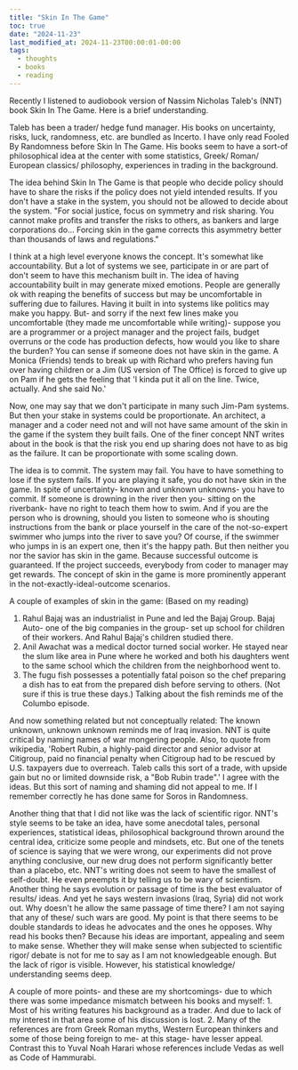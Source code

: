 ```yaml
---
title: "Skin In The Game"
toc: true
date: "2024-11-23"
last_modified_at: 2024-11-23T00:00:01-00:00
tags: 
  - thoughts
  - books
  - reading
---
```

Recently I listened to audiobook version of Nassim Nicholas Taleb's (NNT) book Skin In The Game. Here is a brief understanding.

Taleb has been a trader/ hedge fund manager. His books on uncertainty, risks, luck, randomness, etc. are bundled as Incerto. I have only read Fooled By Randomness before Skin In The Game. His books seem to have a sort-of philosophical idea at the center with some statistics, Greek/ Roman/ European classics/ philosophy, experiences in trading in the background. 

The idea behind Skin In The Game is that people who decide policy should have to share the risks if the policy does not yield intended results. If you don't have a stake in the system, you should not be allowed to decide about the system. "For social justice, focus on symmetry and risk sharing. You cannot make profits and transfer the risks to others, as bankers and large corporations do... Forcing skin in the game corrects this asymmetry better than thousands of laws and regulations."

I think at a high level everyone knows the concept. It's somewhat like accountability. But a lot of systems we see, participate in or are part of don't seem to have this mechanism built in. The idea of having accountability built in may generate mixed emotions. People are generally ok with reaping the benefits of success but may be uncomfortable in suffering due to failures. Having it built in into systems like politics may make you happy. But- and sorry if the next few lines make you uncomfortable (they made me uncomfortable while writing)- suppose you are a programmer or a project manager and the project fails, budget overruns or the code has production defects, how would you like to share the burden? You can sense if someone does not have skin in the game. A Monica (Friends) tends to break up with Richard who prefers having fun over having children or a Jim (US version of The Office) is forced to give up on Pam if he gets the feeling that 'I kinda put it all on the line. Twice, actually. And she said No.' 

Now, one may say that we don't participate in many such Jim-Pam systems. But then your stake in systems could be proportionate. An architect, a manager and a coder need not and will not have same amount of the skin in the game if the system they built fails. One of the finer concept NNT writes about in the book is that the risk you end up sharing does not have to as big as the failure. It can be proportionate with some scaling down.

The idea is to commit. The system may fail. You have to have something to lose if the system fails. If you are playing it safe, you do not have skin in the game. In spite of uncertainty- known and unknown unknowns- you have to commit. If someone is drowning in the river then you- sitting on the riverbank- have no right to teach them how to swim. And if you are the person who is drowning, should you listen to someone who is shouting instructions from the bank or place yourself in the care of the not-so-expert swimmer who jumps into the river to save you? Of course, if the swimmer who jumps in is an expert one, then it's the happy path. But then neither you nor the savior has skin in the game. Because successful outcome is guaranteed. If the project succeeds, everybody from coder to manager may get rewards. The concept of skin in the game is more prominently apperant in the not-exactly-ideal-outcome scenarios. 

A couple of examples of skin in the game: (Based on my reading)
1. Rahul Bajaj was an industrialist in Pune and led the Bajaj Group. Bajaj Auto- one of the big companies in the group- set up school for children of their workers. And Rahul Bajaj's children studied there.
2. Anil Awachat was a medical doctor turned social worker. He stayed near the slum like area in Pune where he worked and both his daughters went to the same school which the children from the neighborhood went to. 
3. The fugu fish possesses a potentially fatal poison so the chef preparing a dish has to eat from the prepared dish before serving to others. (Not sure if this is true these days.) Talking about the fish reminds me of the Columbo episode.

And now something related but not conceptually related: 
The known unknown, unknown unknown reminds me of Iraq invasion. NNT is quite critical by naming names of war mongering people. Also, to quote from wikipedia, 'Robert Rubin, a highly-paid director and senior advisor at Citigroup, paid no financial penalty when Citigroup had to be rescued by U.S. taxpayers due to overreach. Taleb calls this sort of a trade, with upside gain but no or limited downside risk, a "Bob Rubin trade".' I agree with the ideas. But this sort of naming and shaming did not appeal to me. If I remember correctly he has done same for Soros in Randomness.

Another thing that that I did not like was the lack of scientific rigor. NNT's style seems to be take an idea, have some anecdotal tales, personal experiences, statistical ideas, philosophical background thrown around the central idea, criticize some people and mindsets, etc. But one of the tenets of science is saying that we were wrong, our experiments did not prove anything conclusive, our new drug does not perform significantly better than a placebo, etc. NNT's writing does not seem to have the smallest of self-doubt. He even preempts it by telling us to be wary of scientism. Another thing he says evolution or passage of time is the best evaluator of results/ ideas. And yet he says western invasions (Iraq, Syria) did not work out. Why doesn't he allow the same passage of time there? I am not saying that any of these/ such wars are good. My point is that there seems to be double standards to ideas he advocates and the ones he opposes. Why read his books then? Because his ideas are important, appealing and seem to make sense. Whether they will make sense when subjected to scientific rigor/ debate is not for me to say as I am not knowledgeable enough. But the lack of rigor is visible. However, his statistical knowledge/ understanding seems deep.

A couple of more points- and these are my shortcomings- due to which there was some impedance mismatch between his books and myself: 1. Most of his writing features his background as a trader. And due to lack of my interest in that area some of his discussion is lost. 2. Many of the references are from Greek Roman myths, Western European thinkers and some of those being foreign to me- at this stage- have lesser appeal. Contrast this to Yuval Noah Harari whose references include Vedas as well as Code of Hammurabi.